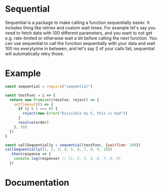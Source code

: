 # Sequential
Sequential is a package to make calling a function sequentially easier. It includes thing like retries and custom wait times. For example let's say you need to fetch data with 100 different parameters, and you want to not get e.g. rate-limited or otherwise wait a bit before calling the next function. You can use sequential to call the function sequentially with your data and wait 100 ms everytyime in between, and let's say 2 of your calls fail, sequential will automatically retry those.


# Example

```javascript
const sequential = require("sequential")

const testFunc = i => {
  return new Promise((resolve, reject) => {
    setTimeout(() => {
      if (i % 5 === 0) {
        reject(new Error("Divisible by 5, this is bad"))
      }
      resolve(order)
    }, 10)
  }) 
}

const callSequentially = sequential(testFunc, {waitTime: 200})
callSequentially([1, 2, 3, 4, 5, 6, 7, 8, 9, 10])
  .then(response => {
    console.log(response) // [1, 2, 3, 4, 6, 7, 8, 9]
  })
```

# Documentation


